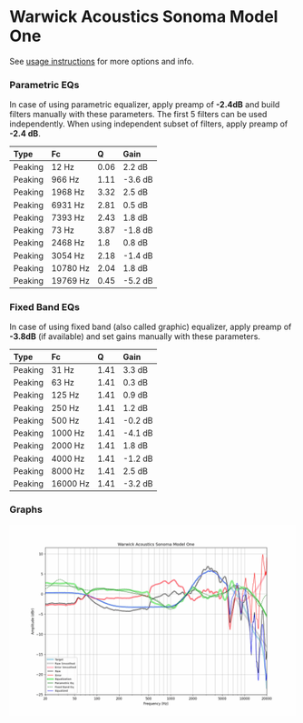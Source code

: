 # Warwick Acoustics Sonoma Model One
See [usage instructions](https://github.com/jaakkopasanen/AutoEq#usage) for more options and info.

### Parametric EQs
In case of using parametric equalizer, apply preamp of **-2.4dB** and build filters manually
with these parameters. The first 5 filters can be used independently.
When using independent subset of filters, apply preamp of **-2.4 dB**.

| Type    | Fc       |    Q | Gain    |
|:--------|:---------|:-----|:--------|
| Peaking | 12 Hz    | 0.06 | 2.2 dB  |
| Peaking | 966 Hz   | 1.11 | -3.6 dB |
| Peaking | 1968 Hz  | 3.32 | 2.5 dB  |
| Peaking | 6931 Hz  | 2.81 | 0.5 dB  |
| Peaking | 7393 Hz  | 2.43 | 1.8 dB  |
| Peaking | 73 Hz    | 3.87 | -1.8 dB |
| Peaking | 2468 Hz  | 1.8  | 0.8 dB  |
| Peaking | 3054 Hz  | 2.18 | -1.4 dB |
| Peaking | 10780 Hz | 2.04 | 1.8 dB  |
| Peaking | 19769 Hz | 0.45 | -5.2 dB |

### Fixed Band EQs
In case of using fixed band (also called graphic) equalizer, apply preamp of **-3.8dB**
(if available) and set gains manually with these parameters.

| Type    | Fc       |    Q | Gain    |
|:--------|:---------|:-----|:--------|
| Peaking | 31 Hz    | 1.41 | 3.3 dB  |
| Peaking | 63 Hz    | 1.41 | 0.3 dB  |
| Peaking | 125 Hz   | 1.41 | 0.9 dB  |
| Peaking | 250 Hz   | 1.41 | 1.2 dB  |
| Peaking | 500 Hz   | 1.41 | -0.2 dB |
| Peaking | 1000 Hz  | 1.41 | -4.1 dB |
| Peaking | 2000 Hz  | 1.41 | 1.8 dB  |
| Peaking | 4000 Hz  | 1.41 | -1.2 dB |
| Peaking | 8000 Hz  | 1.41 | 2.5 dB  |
| Peaking | 16000 Hz | 1.41 | -3.2 dB |

### Graphs
![](./Warwick%20Acoustics%20Sonoma%20Model%20One.png)